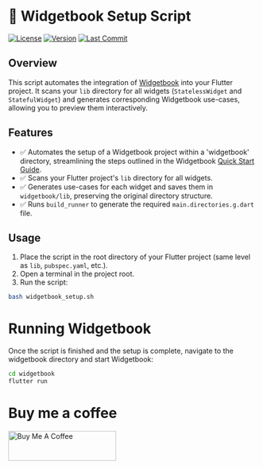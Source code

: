 # 📖 Widgetbook Setup Script  

[![License](https://img.shields.io/github/license/GianMen91/widgetbook_setup_script)](https://github.com/GianMen91/widgetbook_setup_script/blob/master/LICENSE)
[![Version](https://img.shields.io/github/v/release/GianMen91/widgetbook_setup_script)](https://github.com/GianMen91/widgetbook_setup_script/releases)
[![Last Commit](https://img.shields.io/github/last-commit/GianMen91/widgetbook_setup_script)](https://github.com/GianMen91/widgetbook_setup_script/commits)

## Overview  
This script automates the integration of [Widgetbook](https://widgetbook.io/) into your Flutter project. It scans your `lib` directory for all widgets (`StatelessWidget` and `StatefulWidget`) and generates corresponding Widgetbook use-cases, allowing you to preview them interactively.  

## Features  
- ✅ Automates the setup of a Widgetbook project within a 'widgetbook' directory, streamlining the steps outlined in the Widgetbook [Quick Start Guide](https://docs.widgetbook.io/guides/quick-start).
- ✅ Scans your Flutter project's `lib` directory for all widgets.  
- ✅ Generates use-cases for each widget and saves them in `widgetbook/lib`, preserving the original directory structure.  
- ✅ Runs `build_runner` to generate the required `main.directories.g.dart` file.

## Usage  
1. Place the script in the root directory of your Flutter project (same level as `lib`, `pubspec.yaml`, etc.).  
2. Open a terminal in the project root.  
3. Run the script:

```sh
bash widgetbook_setup.sh
```

# Running Widgetbook
Once the script is finished and the setup is complete, navigate to the widgetbook directory and start Widgetbook:

 ```sh
 cd widgetbook  
 flutter run
 ```

# Buy me a coffee

<a href="https://www.buymeacoffee.com/giancarlo.mennillo" target="_blank"><img src="https://cdn.buymeacoffee.com/buttons/v2/default-yellow.png" alt="Buy Me A Coffee" style="height: 60px !important;width: 217px !important;" ></a>
